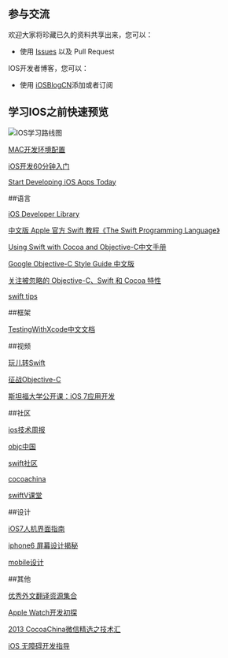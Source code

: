 ## 参与交流

欢迎大家将珍藏已久的资料共享出来，您可以：

* 使用 [Issues](https://github.com/lcepy/ios-programming-books-zh_CN/issues) 以及 Pull Request

IOS开发者博客，您可以：

* 使用 [iOSBlogCN](https://github.com/tangqiaoboy/iOSBlogCN)添加或者订阅

## 学习IOS之前快速预览

![IOS学习路线图](http://websources.qiniudn.com/img/IOS学习路线.jpg)

[MAC开发环境配置](http://aaaaaashu.gitbooks.io/mac-dev-setup/content/)

[iOS开发60分钟入门](https://github.com/qinjx/30min_guides/blob/master/ios.md)

[Start Developing iOS Apps Today](https://developer.apple.com/library/ios/referencelibrary/GettingStarted/RoadMapiOS/index.html)

##语言

[iOS Developer Library](https://developer.apple.com/library/ios/navigation/)

[中文版 Apple 官方 Swift 教程《The Swift Programming Language》](https://github.com/numbbbbb/the-swift-programming-language-in-chinese)

[Using Swift with Cocoa and Objective-C中文手册](https://github.com/CocoaChina-editors/Welcome-to-Swift/blob/master/UsingSwiftwithCocoaandObjective-C%E4%B8%AD%E6%96%87%E6%89%8B%E5%86%8C.md)

[Google Objective-C Style Guide 中文版](http://zh-google-styleguide.readthedocs.org/en/latest/google-objc-styleguide/)

[关注被忽略的 Objective-C、Swift 和 Cocoa 特性](http://nshipster.cn/)

[swift tips](http://swifter.tips/)

##框架

[TestingWithXcode中文文档](https://github.com/CocoaChinaTranslationTeam/TestingWithXcodeDocsCN)

##视频

[玩儿转Swift](http://www.imooc.com/learn/127)

[征战Objective-C](http://www.imooc.com/learn/218) 

[斯坦福大学公开课：iOS 7应用开发](http://v.163.com/special/opencourse/ios7.html)

##社区

[ios技术周报](http://weekly.ios-wiki.com/)

[objc中国](http://objccn.io/)

[swift社区](http://swiftist.org/)

[cocoachina](http://www.cocoachina.com/)

[swiftV课堂](http://www.swiftv.cn/school)

##设计

[iOS7人机界面指南](http://isux.tencent.com/ios-human-interface-guidelines-ui-design-basics-ios7.html)

[iphone6 屏幕设计揭秘](http://wileam.com/iphone-6-screen-cn/)

[mobile设计](http://www.mobile-patterns.com/)

##其他

[优秀外文翻译资源集合](https://github.com/CocoaChinaTranslationTeam/Excellent-Articles-Translations)

[Apple Watch开发初探](http://nilsun.github.io/apple-watch/)

[2013 CocoaChina微信精选之技术汇](http://www.cocoachina.com/industry/20140103/7651.html?utm_campaign=ios_wiki_dev_issue_1&utm_source=ios_wiki_com&utm_medium=website)

[iOS 无障碍开发指导](https://github.com/numbbbbb/Accessibility-Programming-Guide-for-iOS)